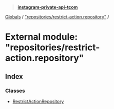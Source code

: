 > **[instagram-private-api-tcom](../README.md)**

[Globals](../README.md) / ["repositories/restrict-action.repository"](_repositories_restrict_action_repository_.md) /

# External module: "repositories/restrict-action.repository"

## Index

### Classes

* [RestrictActionRepository](../classes/_repositories_restrict_action_repository_.restrictactionrepository.md)